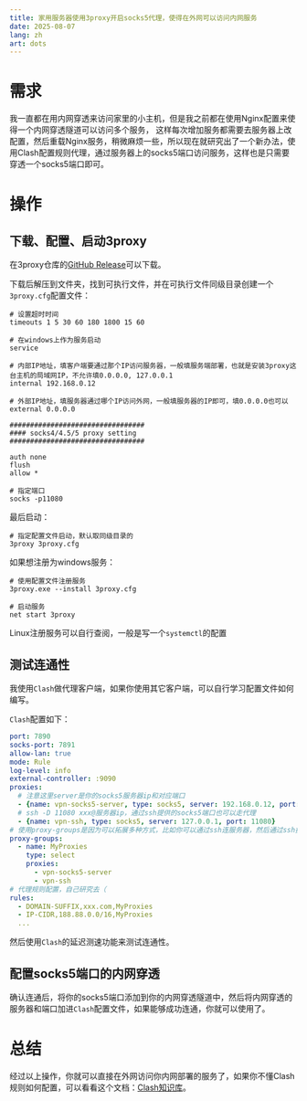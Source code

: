 ```yaml
---
title: 家用服务器使用3proxy开启socks5代理，使得在外网可以访问内网服务
date: 2025-08-07
lang: zh
art: dots
---
```


# 需求

我一直都在用内网穿透来访问家里的小主机，但是我之前都在使用Nginx配置来使得一个内网穿透隧道可以访问多个服务，
这样每次增加服务都需要去服务器上改配置，然后重载Nginx服务，稍微麻烦一些，所以现在就研究出了一个新办法，使用Clash配置规则代理，通过服务器上的socks5端口访问服务，这样也是只需要穿透一个socks5端口即可。

# 操作

## 下载、配置、启动3proxy

在3proxy仓库的[GitHub Release](https://github.com/3proxy/3proxy/releases)可以下载。

下载后解压到文件夹，找到可执行文件，并在可执行文件同级目录创建一个`3proxy.cfg`配置文件：

```
# 设置超时时间
timeouts 1 5 30 60 180 1800 15 60
 
# 在windows上作为服务启动
service

# 内部IP地址，填客户端要通过那个IP访问服务器，一般填服务端部署，也就是安装3proxy这台主机的局域网IP，不允许填0.0.0.0, 127.0.0.1
internal 192.168.0.12

# 外部IP地址，填服务器通过哪个IP访问外网，一般填服务器的IP即可，填0.0.0.0也可以
external 0.0.0.0

#################################
#### socks4/4.5/5 proxy setting
#################################

auth none
flush
allow *

# 指定端口
socks -p11080
```

最后启动：
```shell
# 指定配置文件启动，默认取同级目录的
3proxy 3proxy.cfg
```

如果想注册为windows服务：
```shell
# 使用配置文件注册服务
3proxy.exe --install 3proxy.cfg

# 启动服务
net start 3proxy
```

Linux注册服务可以自行查阅，一般是写一个`systemctl`的配置

## 测试连通性

我使用`Clash`做代理客户端，如果你使用其它客户端，可以自行学习配置文件如何编写。

`Clash`配置如下：

```yaml
port: 7890
socks-port: 7891
allow-lan: true
mode: Rule
log-level: info
external-controller: :9090
proxies:
  # 注意这里server是你的socks5服务器ip和对应端口
  - {name: vpn-socks5-server, type: socks5, server: 192.168.0.12, port: 11080}
  # ssh -D 11080 xxx@服务器ip，通过ssh提供的socks5端口也可以走代理
  - {name: vpn-ssh, type: socks5, server: 127.0.0.1, port: 11080}
# 使用proxy-groups是因为可以拓展多种方式，比如你可以通过ssh连服务器，然后通过ssh提供本地socks5端口代理流量到服务器，可以将配置添加到这
proxy-groups:
  - name: MyProxies
    type: select
    proxies:
      - vpn-socks5-server
      - vpn-ssh
# 代理规则配置，自己研究去（
rules: 
  - DOMAIN-SUFFIX,xxx.com,MyProxies
  - IP-CIDR,188.88.0.0/16,MyProxies
  ...
```

然后使用`Clash`的延迟测速功能来测试连通性。

## 配置socks5端口的内网穿透

确认连通后，将你的socks5端口添加到你的内网穿透隧道中，然后将内网穿透的服务器和端口加进`Clash`配置文件，如果能够成功连通，你就可以使用了。

# 总结

经过以上操作，你就可以直接在外网访问你内网部署的服务了，如果你不懂Clash规则如何配置，可以看看这个文档：[Clash知识库](https://clash.wiki/configuration/configuration-reference.html)。